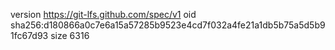 version https://git-lfs.github.com/spec/v1
oid sha256:d180866a0c7e6a15a57285b9523e4cd7f032a4fe21a1db5b75a5d5b91fc67d93
size 6316
